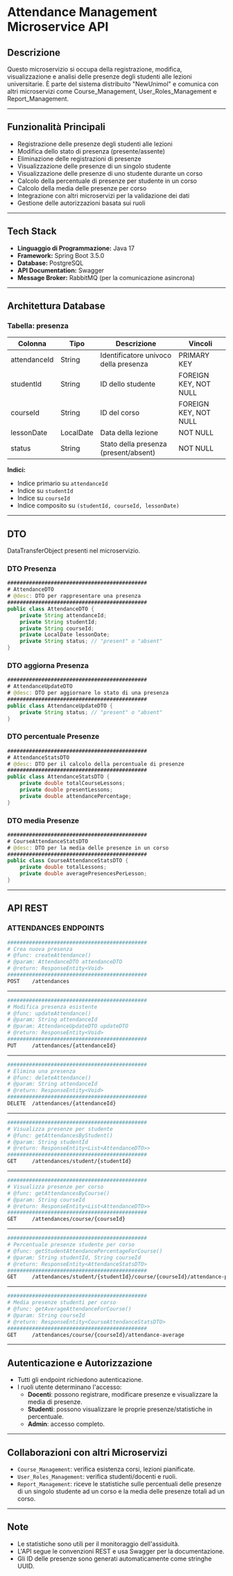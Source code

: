 # Attendance Management Microservice API

## Descrizione

Questo microservizio si occupa della registrazione, modifica, visualizzazione e analisi delle presenze degli studenti alle lezioni universitarie. È parte del sistema distribuito "NewUnimol" e comunica con altri microservizi come Course_Management, User_Roles_Management e Report_Management.

---

## Funzionalità Principali

- Registrazione delle presenze degli studenti alle lezioni
- Modifica dello stato di presenza (presente/assente)
- Eliminazione delle registrazioni di presenze
- Visualizzazione delle presenze di un singolo studente
- Visualizzazione delle presenze di uno studente durante un corso
- Calcolo della percentuale di presenze per studente in un corso
- Calcolo della media delle presenze per corso
- Integrazione con altri microservizi per la validazione dei dati
- Gestione delle autorizzazioni basata sui ruoli

---

## Tech Stack

- **Linguaggio di Programmazione:** Java 17
- **Framework:** Spring Boot 3.5.0
- **Database:** PostgreSQL
- **API Documentation:** Swagger
- **Message Broker:** RabbitMQ (per la comunicazione asincrona)

---

## Architettura Database

### Tabella: presenza

| Colonna | Tipo | Descrizione | Vincoli |
|---------|------|-------------|----------|
| attendanceId | String | Identificatore univoco della presenza | PRIMARY KEY |
| studentId | String | ID dello studente | FOREIGN KEY, NOT NULL |
| courseId | String | ID del corso | FOREIGN KEY, NOT NULL |
| lessonDate | LocalDate | Data della lezione | NOT NULL |
| status | String | Stato della presenza (present/absent) | NOT NULL |

**Indici:**
- Indice primario su `attendanceId`
- Indice su `studentId`
- Indice su `courseId`
- Indice composito su `(studentId, courseId, lessonDate)`

---
## DTO
DataTransferObject presenti nel microservizio.

### DTO Presenza

```java
#############################################
# AttendanceDTO
# @desc: DTO per rappresentare una presenza
#############################################
public class AttendanceDTO {
    private String attendanceId;
    private String studentId;
    private String courseId;
    private LocalDate lessonDate;
    private String status; // "present" o "absent"
}
```

### DTO aggiorna Presenza
```java
#############################################
# AttendanceUpdateDTO
# @desc: DTO per aggiornare lo stato di una presenza
#############################################
public class AttendanceUpdateDTO {
    private String status; // "present" o "absent"
}
```

### DTO percentuale Presenze
```java
#############################################
# AttendanceStatsDTO
# @desc: DTO per il calcolo della percentuale di presenze
#############################################
public class AttendanceStatsDTO {
    private double totalCourseLessons;
    private double presentLessons;
    private double attendancePercentage;
}
```

### DTO media Presenze
```java
#############################################
# CourseAttendanceStatsDTO
# @desc: DTO per la media delle presenze in un corso
#############################################
public class CourseAttendanceStatsDTO {
    private double totalLessons;
    private double averagePresencesPerLesson;
}
```
---

## API REST

### ATTENDANCES ENDPOINTS
```bash
#############################################
# Crea nuova presenza
# @func: createAttendance()
# @param: AttendanceDTO attendanceDTO
# @return: ResponseEntity<Void>
#############################################
POST    /attendances
```

---

```bash
#############################################
# Modifica presenza esistente
# @func: updateAttendance()
# @param: String attendanceId
# @param: AttendanceUpdateDTO updateDTO
# @return: ResponseEntity<Void>
#############################################
PUT     /attendances/{attendanceId}
```

---

```bash
#############################################
# Elimina una presenza
# @func: deleteAttendance()
# @param: String attendanceId
# @return: ResponseEntity<Void>
#############################################
DELETE  /attendances/{attendanceId}
```

---

```bash
#############################################
# Visualizza presenze per studente
# @func: getAttendancesByStudent()
# @param: String studentId
# @return: ResponseEntity<List<AttendanceDTO>>
#############################################
GET     /attendances/student/{studentId}
```

---

```bash
#############################################
# Visualizza presenze per corso
# @func: getAttendancesByCourse()
# @param: String courseId
# @return: ResponseEntity<List<AttendanceDTO>>
#############################################
GET     /attendances/course/{courseId}
```

---

```bash
#############################################
# Percentuale presenze studente per corso
# @func: getStudentAttendancePercentageForCourse()
# @param: String studentId, String courseId
# @return: ResponseEntity<AttendanceStatsDTO>
#############################################
GET     /attendances/student/{studentId}/course/{courseId}/attendance-percentage
```

---

```bash
#############################################
# Media presenze studenti per corso
# @func: getAverageAttendanceForCourse()
# @param: String courseId
# @return: ResponseEntity<CourseAttendanceStatsDTO>
#############################################
GET     /attendances/course/{courseId}/attendance-average
```

---

## Autenticazione e Autorizzazione

- Tutti gli endpoint richiedono autenticazione.
- I ruoli utente determinano l'accesso:
  - **Docenti**: possono registrare, modificare presenze e visualizzare la media di presenze.
  - **Studenti**: possono visualizzare le proprie presenze/statistiche in percentuale.
  - **Admin**: accesso completo.

---

## Collaborazioni con altri Microservizi

- `Course_Management`: verifica esistenza corsi, lezioni pianificate.
- `User_Roles_Management`: verifica studenti/docenti e ruoli.
- `Report_Management`: riceve le statistiche sulle percentuali delle presenze di un singolo studente ad un corso e la media delle presenze totali ad un corso.


---

## Note

- Le statistiche sono utili per il monitoraggio dell'assiduità.
- L'API segue le convenzioni REST e usa Swagger per la documentazione.
- Gli ID delle presenze sono generati automaticamente come stringhe UUID.

